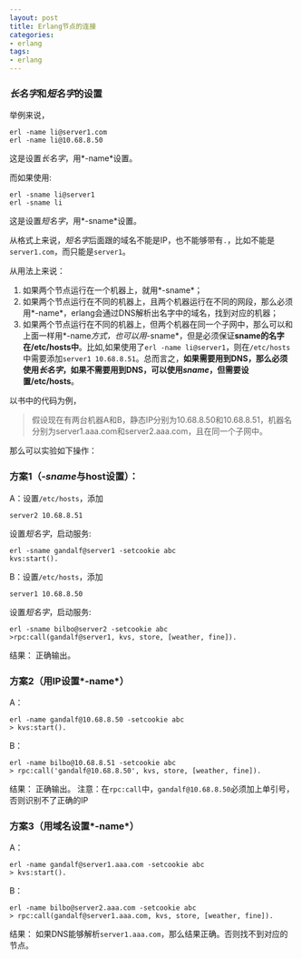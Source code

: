 ```yaml
---
layout: post
title: Erlang节点的连接
categories:
- erlang
tags:
- erlang
---
```

### *长名字*和*短名字*的设置
举例来说，

```
erl -name li@server1.com    
erl -name li@10.68.8.50
```
这是设置*长名字*，用*-name*设置。

而如果使用:

```
erl -sname li@server1
erl -sname li    
```
这是设置*短名字*，用*-sname*设置。

从格式上来说，*短名字*后面跟的域名不能是IP，也不能够带有```.```，比如不能是```server1.com```，而只能是```server1```。

从用法上来说：

1. 如果两个节点运行在一个机器上，就用*-sname*；
2. 如果两个节点运行在不同的机器上，且两个机器运行在不同的网段，那么必须用*-name*，erlang会通过DNS解析出名字中的域名，找到对应的机器；
3. 如果两个节点运行在不同的机器上，但两个机器在同一个子网中，那么可以和上面一样用*-name*方式，也可以用*-sname*，但是必须保证**sname的名字在/etc/hosts中**。比如,如果使用了```erl -name li@server1```，则在```/etc/hosts```中需要添加```server1 10.68.8.51```。总而言之，**如果需要用到DNS，那么必须使用*长名字*，如果不需要用到DNS，可以使用*sname*，但需要设置/etc/hosts**。


以书中的代码为例，

> 假设现在有两台机器A和B，静态IP分别为10.68.8.50和10.68.8.51，机器名分别为server1.aaa.com和server2.aaa.com，且在同一个子网中。

那么可以实验如下操作：


### 方案1（*-sname*与host设置）：
A：设置```/etc/hosts```，添加 

``` 
server2 10.68.8.51
```
设置*短名字*，启动服务:

```
erl -sname gandalf@server1 -setcookie abc
kvs:start().
```

B：设置```/etc/hosts```，添加 

```
server1 10.68.8.50
```

设置*短名字*，启动服务:

```
erl -sname bilbo@server2 -setcookie abc
>rpc:call(gandalf@server1, kvs, store, [weather, fine]).
```

结果： 正确输出。

### 方案2（用IP设置*-name*）
A：

```
erl -name gandalf@10.68.8.50 -setcookie abc
> kvs:start().
```

B：

```
erl -name bilbo@10.68.8.51 -setcookie abc
> rpc:call('gandalf@10.68.8.50', kvs, store, [weather, fine]).
```

结果： 正确输出。
注意：在```rpc:call```中，```gandalf@10.68.8.50```必须加上单引号，否则识别不了正确的IP

### 方案3（用域名设置*-name*）
A：

```
erl -name gandalf@server1.aaa.com -setcookie abc
> kvs:start().
```

B：

```
erl -name bilbo@server2.aaa.com -setcookie abc
> rpc:call(gandalf@server1.aaa.com, kvs, store, [weather, fine]).
```

结果： 如果DNS能够解析```server1.aaa.com```，那么结果正确。否则找不到对应的节点。
